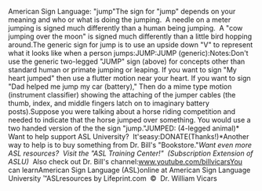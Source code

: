 American Sign Language: 
		"jump"The sign for "jump" depends on your 
meaning and who or what is doing the jumping.  A needle on a meter jumping 
is signed much differently than a human being jumping.  A "cow 
jumping over the moon" is signed much differently than a little bird hopping 
around.The generic sign for jump is to use an upside down "V" to represent what it 
looks like when a person jumps:JUMP:JUMP (generic):Notes:Don't use the generic two-legged 
"JUMP" sign (above) for concepts other than standard human or primate jumping or 
leaping. If you want to sign "My heart jumped" then use a flutter motion near 
your heart. If you want to sign "Dad helped me jump my car (battery)," Then do a 
mime type motion (instrument classifier) showing the attaching of the jumper 
cables (the thumb, index, and middle fingers latch on to imaginary battery 
posts).Suppose you were talking about a horse riding competition and needed to indicate 
that the horse jumped over something. You would use a two handed version of the 
the sign "jump."JUMPED: (4-legged 
animal)* 
Want to help support ASL University?  It'seasy:DONATE(Thanks!)*Another way to help is to buy something from Dr. Bill's "Bookstore."*Want even more ASL resources?  Visit the "ASL Training Center!"  (Subscription 
Extension of ASLU)*  Also check out Dr. Bill's channel:www.youtube.com/billvicarsYou can learnAmerican Sign Language (ASL)online at American Sign Language University ™ASLresources by Lifeprint.com  ©  Dr. William Vicars